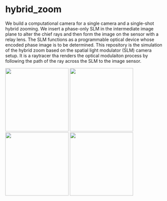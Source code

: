 # hybrid_zoom
We build a computational camera for a single camera and a single-shot hybrid zooming. We insert a phase-only SLM in the intermediate image plane to alter the
chief rays and then form the image on the sensor with a relay lens. The SLM functions as a programmable optical device whose encoded phase image is to be determined.
This repository is the simulation of the hybrid zoom based on the spatial light modulator (SLM) camera setup. It is a raytracer tha renders the optical modulaiton process by following the path of the ray across the SLM to the image sensor.

<img src="https://user-images.githubusercontent.com/7547278/220621576-52ca4e40-71e1-413a-8df6-c1645d9320ca.png" width="200"> <img src="https://user-images.githubusercontent.com/7547278/220621590-59e21b17-7410-4df4-850b-6a14b4dc7e3c.png" width="200"> <img src="https://user-images.githubusercontent.com/7547278/220621633-8b159c43-1cc9-484e-813b-7ee8c8ccf8cf.png" width="200"> <img src="https://user-images.githubusercontent.com/7547278/220622141-eeb64bfc-ef18-4f49-ae87-519b3ce02765.png" width="200">
